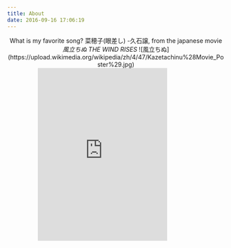 ```yaml
---
title: About
date: 2016-09-16 17:06:19
---
```

<center>What is my favorite song? 菜穂子(眼差し) -久石譲, from the japanese movie <em>風立ちぬ THE WIND RISES</em>
![風立ちぬ](https://upload.wikimedia.org/wikipedia/zh/4/47/Kazetachinu%28Movie_Poster%29.jpg)</center>
<!-- <div style="margin:auto; width: 80%"> -->
<iframe style="margin-left: calc(30% - 80px); min-width: 300px" frameborder="no" border="0" marginwidth="0" 
marginheight="0" width=50% height=400 
src="https://music.163.com/outchain/player?type=0&id=466516374&auto=1&height=430">
</iframe>
<!-- </div> -->